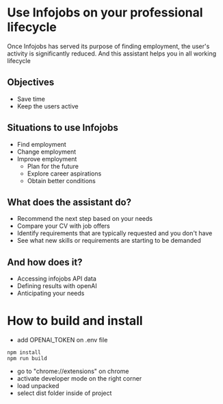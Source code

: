 # Use Infojobs on your professional lifecycle
Once Infojobs has served its purpose of finding employment, the user's activity is significantly reduced. And this assistant helps you in all working lifecycle

##  Objectives
- Save time
- Keep the users active

## Situations to use Infojobs
-  Find employment
-  Change employment
-  Improve employment
    -  Plan for the future
    -  Explore career aspirations
    - Obtain better conditions

## What does the assistant do?
- Recommend the next step based on your needs
- Compare your CV with job offers
- Identify requirements that are typically requested and you don't have
- See what new skills or requirements are starting to be demanded

## And how does it?
- Accessing infojobs API data
- Defining results with openAI
- Anticipating your needs


# How to build and install
- add OPENAI_TOKEN on .env file
```
npm install
npm run build
```
- go to "chrome://extensions" on chrome
- activate developer mode on the right corner
- load unpacked
- select dist folder inside of project
